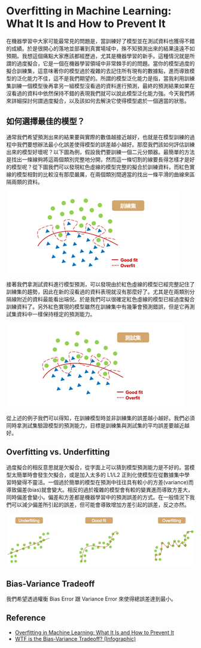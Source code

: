 # Overfitting in Machine Learning: What It Is and How to Prevent It
在機器學習中大家可能最常見的問題是，當訓練好了模型並在測試資料也獲得不錯的成績。於是很開心的落地並部署到真實場域中，殊不知預測出來的結果遠遠不如預期。我想這個痛點大家應該都經歷過，尤其是機器學習的新手。這種情況就是所謂的過度擬合，它是一個在機器學習領域中非常棘手的的問題。當你的模型過度的擬合訓練集，這意味著你的模型過於複雜的去記住所有現有的數據點，進而導致模型的泛化能力不佳，這不是我們期望的。所謂的模型泛化能力是指，當我利用訓練集訓練一個模型後再拿另一組模型沒看過的資料進行預測，最終的預測結果如果在沒看過的資料中依然保持不錯的表現我們就可以說此模型泛化能力強。今天我們將來詳細探討何謂過度擬合，以及該如何去解決它使得模型處於一個適當的狀態。

## 如何選擇最佳的模型？
通常我們希望預測出來的結果要與實際的數值越接近越好，也就是在模型訓練的過程中我們要想辦法最小化誤差使得模型的誤差越小越好。那麼我們該如何評估訓練出來的模型好壞呢？以下圖為例，假設我們要訓練一個二元分類器。最簡單的方法是找出一條線夠將這兩個類別完整地分開，然而這一條切割的線要長得怎樣才是好的模型呢？從下圖我們可以發現紅色虛線的模型完整的擬合於訓練資料，而紅色實線的模型相對的比較沒有那麼嚴厲，在兩個類別間適當的找出一條平滑的曲線來區隔兩類的資料。

![](./image/img01.png)

接著我們拿測試資料進行模型預測，可以發現由於紅色虛線的模型已經完整記住了訓練集的趨勢，因此在新的沒看過的資料表現就沒有那麼好了。尤其是在兩類別分隔線附近的資料最能看出端倪。於是我們可以很確定紅色虛線的模型已經過度擬合訓練資料了。另外紅色實現的模型雖然在訓練集中有幾筆會預測錯誤，但是它再測試集資料中一樣保持穩定的預測能力。

![](./image/img02.png)

從上述的例子我們可以得知，在訓練模型時並非訓練集的誤差越小越好。我們必須同時拿測試集驗證模型的預測能力，目標是訓練集與測試集的平均誤差要越近越好。

## Overfitting vs. Underfitting
過度擬合的相反意思就是欠擬合，從字面上可以猜到模型預測能力是不好的。當模型太簡單時會發生欠擬合，或是加入太多的 L1/L2 正則化使模型在從數據集中學習時變得不靈活。一個過於簡單的模型在預測中往往具有較小的方差(variance)而導致偏差(bias)就會變大。相反的過於複雜的模型會有較的變異進而導致方差大，同時偏差會變小。偏差和方差都是機器學習中的預測誤差的方式。在一般情況下我們可以減少偏差所引起的誤差，但可能會導致增加方差引起的誤差，反之亦然。

![](./image/img03.png)

## Bias-Variance Tradeoff
我們希望透過權衡 Bias Error 跟 Variance Error 來使得總誤差達到最小。

## Reference
- [Overfitting in Machine Learning: What It Is and How to Prevent It](https://elitedatascience.com/overfitting-in-machine-learning)
- [WTF is the Bias-Variance Tradeoff? (Infographic)](https://elitedatascience.com/bias-variance-tradeoff)
